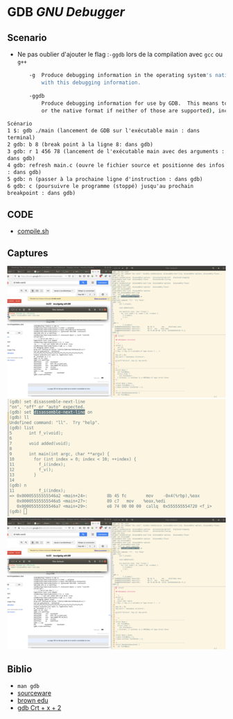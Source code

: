 # GDB _GNU Debugger_

## Scenario

- Ne pas oublier d'ajouter le flag :`-ggdb` lors de la compilation avec `gcc` ou `g++`

```bash
       -g  Produce debugging information in the operating system's native format (stabs, COFF, XCOFF, or DWARF).  GDB can work
           with this debugging information.
```

```bash
       -ggdb
           Produce debugging information for use by GDB.  This means to use the most expressive format available (DWARF, stabs,
           or the native format if neither of those are supported), including GDB extensions if at all possible.
```

```text
Scénario
1 $: gdb ./main (lancement de GDB sur l'exécutable main : dans terminal)
2 gdb: b 8 (break point à la ligne 8: dans gdb)
3 gdb: r 1 456 78 (lancement de l'exécutable main avec des arguments : dans gdb) 
4 gdb: refresh main.c (ouvre le fichier source et positionne des infos : dans gdb)
5 gdb: n (passer à la prochaine ligne d'instruction : dans gdb)
6 gdb: c (poursuivre le programme (stoppé) jusqu'au prochain breakpoint : dans gdb)
```

## CODE

- [compile.sh](https://github.com/doali/coding/blob/master/c/coding/ut/gtest/compile.sh)

## Captures

![gdb disassemble](img/disassemble-next-line.png)
![gdb disassemble deeper](img/disassemble-next-line_2.png)
![gdb Crt + x + 2](img/disassemble-next-line.png)

## Biblio

- `man gdb`
- [sourceware](https://sourceware.org/gdb/current/onlinedocs/gdb/Memory.html)
- [brown edu](https://cs.brown.edu/courses/cs033/docs/guides/gdb.pdf)
- [gdb Crt + x + 2](https://stackoverflow.com/questions/1902901/show-current-assembly-instruction-in-gdb)
